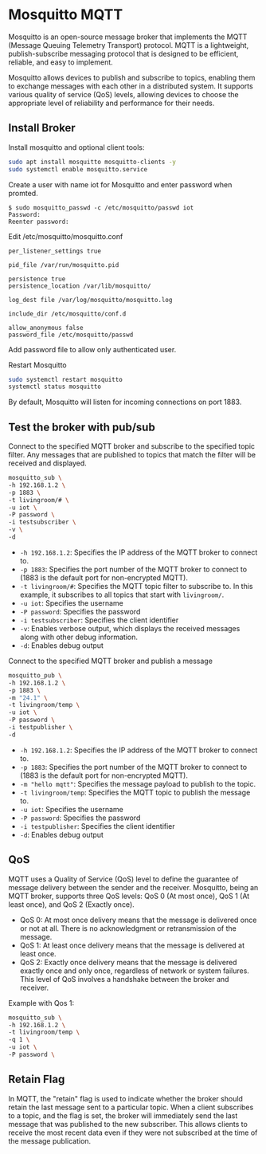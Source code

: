 # Mosquitto MQTT

Mosquitto is an open-source message broker that implements the MQTT (Message Queuing Telemetry Transport) protocol. MQTT is a lightweight, publish-subscribe messaging protocol that is designed to be efficient, reliable, and easy to implement.

Mosquitto allows devices to publish and subscribe to topics, enabling them to exchange messages with each other in a distributed system. It supports various quality of service (QoS) levels, allowing devices to choose the appropriate level of reliability and performance for their needs.

## Install Broker

Install mosquitto and optional client tools:
```bash
sudo apt install mosquitto mosquitto-clients -y
sudo systemctl enable mosquitto.service
```

Create a user with name iot for Mosquitto and enter password when promted.
```console
$ sudo mosquitto_passwd -c /etc/mosquitto/passwd iot
Password: 
Reenter password: 
```

Edit /etc/mosquitto/mosquitto.conf
```
per_listener_settings true

pid_file /var/run/mosquitto.pid

persistence true
persistence_location /var/lib/mosquitto/

log_dest file /var/log/mosquitto/mosquitto.log

include_dir /etc/mosquitto/conf.d

allow_anonymous false
password_file /etc/mosquitto/passwd
```
Add password file to allow only authenticated user.


Restart Mosquitto
```bash
sudo systemctl restart mosquitto
systemctl status mosquitto
```

By default, Mosquitto will listen for incoming connections on port 1883. 

## Test the broker with pub/sub

Connect to the specified MQTT broker and subscribe to the specified topic filter. Any messages that are published to topics that match the filter will be received and displayed.

```bash
mosquitto_sub \
-h 192.168.1.2 \
-p 1883 \
-t livingroom/# \
-u iot \
-P password \
-i testsubscriber \
-v \
-d
```

- `-h 192.168.1.2`: Specifies the IP address of the MQTT broker to connect to.
- `-p 1883`: Specifies the port number of the MQTT broker to connect to (1883 is the default port for non-encrypted MQTT).
- `-t livingroom/#`: Specifies the MQTT topic filter to subscribe to. In this example, it subscribes to all topics that start with `livingroom/`.
- `-u iot`: Specifies the username
- `-P password`: Specifies the password
- `-i testsubscriber`: Specifies the client identifier
- `-v`: Enables verbose output, which displays the received messages along with other debug information.
- `-d`: Enables debug output


Connect to the specified MQTT broker and publish a message 
```bash
mosquitto_pub \
-h 192.168.1.2 \
-p 1883 \
-m "24.1" \
-t livingroom/temp \
-u iot \
-P password \
-i testpublisher \
-d
```

- `-h 192.168.1.2`: Specifies the IP address of the MQTT broker to connect to.
- `-p 1883`: Specifies the port number of the MQTT broker to connect to (1883 is the default port for non-encrypted MQTT).
- `-m "hello mqtt"`: Specifies the message payload to publish to the topic.
- `-t livingroom/temp`: Specifies the MQTT topic to publish the message to.
- `-u iot`: Specifies the username
- `-P password`: Specifies the password
- `-i testpublisher`: Specifies the client identifier
- `-d`: Enables debug output

## QoS

MQTT uses a Quality of Service (QoS) level to define the guarantee of message delivery between the sender and the receiver. Mosquitto, being an MQTT broker, supports three QoS levels: QoS 0 (At most once), QoS 1 (At least once), and QoS 2 (Exactly once).

- QoS 0: At most once delivery means that the message is delivered once or not at all. There is no acknowledgment or retransmission of the message.
- QoS 1: At least once delivery means that the message is delivered at least once.
- QoS 2: Exactly once delivery means that the message is delivered exactly once and only once, regardless of network or system failures. This level of QoS involves a handshake between the broker and receiver.

Example with Qos 1:
```bash
mosquitto_sub \
-h 192.168.1.2 \
-t livingroom/temp \
-q 1 \
-u iot \
-P password \
```

## Retain Flag
In MQTT, the "retain" flag is used to indicate whether the broker should retain the last message sent to a particular topic. When a client subscribes to a topic, and the flag is set, the broker will immediately send the last message that was published to the new subscriber. This allows clients to receive the most recent data even if they were not subscribed at the time of the message publication.